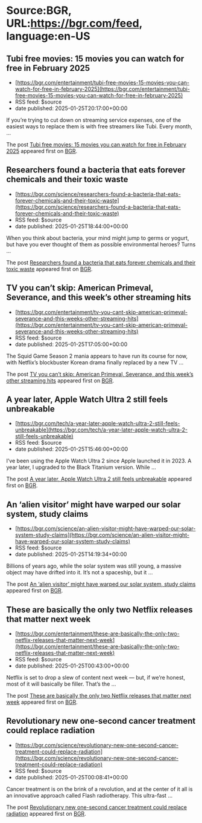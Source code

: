 # Source:BGR, URL:https://bgr.com/feed, language:en-US

## Tubi free movies: 15 movies you can watch for free in February 2025
 - [https://bgr.com/entertainment/tubi-free-movies-15-movies-you-can-watch-for-free-in-february-2025](https://bgr.com/entertainment/tubi-free-movies-15-movies-you-can-watch-for-free-in-february-2025)
 - RSS feed: $source
 - date published: 2025-01-25T20:17:00+00:00

<p>If you’re trying to cut down on streaming service expenses, one of the easiest ways to replace them is with free streamers like Tubi. Every month, &#8230;</p>
<p>The post <a href="https://bgr.com/entertainment/tubi-free-movies-15-movies-you-can-watch-for-free-in-february-2025/">Tubi free movies: 15 movies you can watch for free in February 2025</a> appeared first on <a href="https://bgr.com">BGR</a>.</p>

## Researchers found a bacteria that eats forever chemicals and their toxic waste
 - [https://bgr.com/science/researchers-found-a-bacteria-that-eats-forever-chemicals-and-their-toxic-waste](https://bgr.com/science/researchers-found-a-bacteria-that-eats-forever-chemicals-and-their-toxic-waste)
 - RSS feed: $source
 - date published: 2025-01-25T18:44:00+00:00

<p>When you think about bacteria, your mind might jump to germs or yogurt, but have you ever thought of them as possible environmental heroes? Turns &#8230;</p>
<p>The post <a href="https://bgr.com/science/researchers-found-a-bacteria-that-eats-forever-chemicals-and-their-toxic-waste/">Researchers found a bacteria that eats forever chemicals and their toxic waste</a> appeared first on <a href="https://bgr.com">BGR</a>.</p>

## TV you can’t skip: American Primeval, Severance, and this week’s other streaming hits
 - [https://bgr.com/entertainment/tv-you-cant-skip-american-primeval-severance-and-this-weeks-other-streaming-hits](https://bgr.com/entertainment/tv-you-cant-skip-american-primeval-severance-and-this-weeks-other-streaming-hits)
 - RSS feed: $source
 - date published: 2025-01-25T17:05:00+00:00

<p>The Squid Game Season 2 mania appears to have run its course for now, with Netflix&#8217;s blockbuster Korean drama finally replaced by a new TV &#8230;</p>
<p>The post <a href="https://bgr.com/entertainment/tv-you-cant-skip-american-primeval-severance-and-this-weeks-other-streaming-hits/">TV you can&#8217;t skip: American Primeval, Severance, and this week&#8217;s other streaming hits</a> appeared first on <a href="https://bgr.com">BGR</a>.</p>

## A year later, Apple Watch Ultra 2 still feels unbreakable
 - [https://bgr.com/tech/a-year-later-apple-watch-ultra-2-still-feels-unbreakable](https://bgr.com/tech/a-year-later-apple-watch-ultra-2-still-feels-unbreakable)
 - RSS feed: $source
 - date published: 2025-01-25T15:46:00+00:00

<p>I&#8217;ve been using the Apple Watch Ultra 2 since Apple launched it in 2023. A year later, I upgraded to the Black Titanium version. While &#8230;</p>
<p>The post <a href="https://bgr.com/tech/a-year-later-apple-watch-ultra-2-still-feels-unbreakable/">A year later, Apple Watch Ultra 2 still feels unbreakable</a> appeared first on <a href="https://bgr.com">BGR</a>.</p>

## An ‘alien visitor’ might have warped our solar system, study claims
 - [https://bgr.com/science/an-alien-visitor-might-have-warped-our-solar-system-study-claims](https://bgr.com/science/an-alien-visitor-might-have-warped-our-solar-system-study-claims)
 - RSS feed: $source
 - date published: 2025-01-25T14:19:34+00:00

<p>Billions of years ago, while the solar system was still young, a massive object may have drifted into it. It&#8217;s not a spaceship, but it &#8230;</p>
<p>The post <a href="https://bgr.com/science/an-alien-visitor-might-have-warped-our-solar-system-study-claims/">An &#8216;alien visitor&#8217; might have warped our solar system, study claims</a> appeared first on <a href="https://bgr.com">BGR</a>.</p>

## These are basically the only two Netflix releases that matter next week
 - [https://bgr.com/entertainment/these-are-basically-the-only-two-netflix-releases-that-matter-next-week](https://bgr.com/entertainment/these-are-basically-the-only-two-netflix-releases-that-matter-next-week)
 - RSS feed: $source
 - date published: 2025-01-25T00:43:00+00:00

<p>Netflix is set to drop a slew of content next week — but, if we’re honest, most of it will basically be filler. That’s the &#8230;</p>
<p>The post <a href="https://bgr.com/entertainment/these-are-basically-the-only-two-netflix-releases-that-matter-next-week/">These are basically the only two Netflix releases that matter next week</a> appeared first on <a href="https://bgr.com">BGR</a>.</p>

## Revolutionary new one-second cancer treatment could replace radiation
 - [https://bgr.com/science/revolutionary-new-one-second-cancer-treatment-could-replace-radiation](https://bgr.com/science/revolutionary-new-one-second-cancer-treatment-could-replace-radiation)
 - RSS feed: $source
 - date published: 2025-01-25T00:08:41+00:00

<p>Cancer treatment is on the brink of a revolution, and at the center of it all is an innovative approach called Flash radiotherapy. This ultra-fast &#8230;</p>
<p>The post <a href="https://bgr.com/science/revolutionary-new-one-second-cancer-treatment-could-replace-radiation/">Revolutionary new one-second cancer treatment could replace radiation</a> appeared first on <a href="https://bgr.com">BGR</a>.</p>

